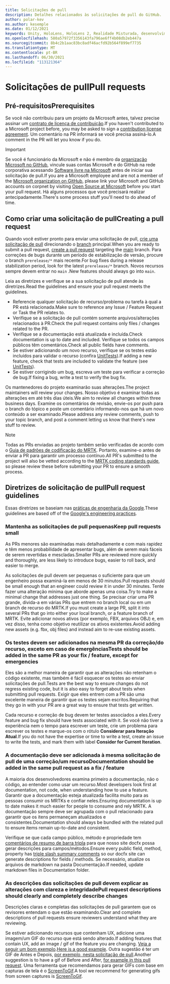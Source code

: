```yaml
---
title: Solicitações de pull
description: Detalhes relacionados às solicitações de pull do GitHub.
author: polar-kev
ms.author: kesemple
ms.date: 01/12/2021
keywords: Unity, HoloLens, HoloLens 2, Realidade Misturada, desenvolvimento, MRTK, PR,
ms.openlocfilehash: 580a57972f3356143fa796ae6ff4b08db2eb447a
ms.sourcegitcommit: 8b4c2b1aac83bc8adf46acfd92b564f899ef7735
ms.translationtype: MT
ms.contentlocale: pt-BR
ms.lasthandoff: 06/30/2021
ms.locfileid: "113121364"
---
```

# <a name="pull-requests"></a><span data-ttu-id="55501-104">Solicitações de pull</span><span class="sxs-lookup"><span data-stu-id="55501-104">Pull requests</span></span>

## <a name="prerequisites"></a><span data-ttu-id="55501-105">Pré-requisitos</span><span class="sxs-lookup"><span data-stu-id="55501-105">Prerequisites</span></span>

<span data-ttu-id="55501-106">Se você não contribuiu para um projeto da Microsoft antes, talvez precise assinar um [contrato de licença de contribuição](https://cla.microsoft.com/).</span><span class="sxs-lookup"><span data-stu-id="55501-106">If you haven't contributed to a Microsoft project before, you may be asked to sign a [contribution license agreement](https://cla.microsoft.com/).</span></span>
<span data-ttu-id="55501-107">Um comentário na PR informará se você precisa assiná-lo.</span><span class="sxs-lookup"><span data-stu-id="55501-107">A comment in the PR will let you know if you do.</span></span>

> [!IMPORTANT]
> <span data-ttu-id="55501-108">Se você é funcionário da Microsoft e não é membro da [organização Microsoft no GitHub](https://github.com/Microsoft), vincule suas contas Microsoft e do GitHub na rede corporativa acessando [Software livre na Microsoft](https://opensource.microsoft.com/) antes de iniciar sua solicitação de pull.</span><span class="sxs-lookup"><span data-stu-id="55501-108">If you are a Microsoft employee and are not a member of the [Microsoft organization on GitHub](https://github.com/Microsoft), please link your Microsoft and GitHub accounts on corpnet by visiting [Open Source at Microsoft](https://opensource.microsoft.com/) before you start your pull request.</span></span> <span data-ttu-id="55501-109">Há alguns processos que você precisará realizar antecipadamente.</span><span class="sxs-lookup"><span data-stu-id="55501-109">There's some process stuff you'll need to do ahead of time.</span></span>

## <a name="creating-a-pull-request"></a><span data-ttu-id="55501-110">Como criar uma solicitação de pull</span><span class="sxs-lookup"><span data-stu-id="55501-110">Creating a pull request</span></span>

<span data-ttu-id="55501-111">Quando você estiver pronto para enviar uma solicitação de pull, [crie uma solicitação de pull](https://github.com/microsoft/MixedRealityToolkit-Unity/compare/main...main?expand=1) direcionando o [branch](https://github.com/microsoft/mixedrealitytoolkit-unity/tree/main) principal.</span><span class="sxs-lookup"><span data-stu-id="55501-111">When you are ready to submit a pull request, [create a pull request](https://github.com/microsoft/MixedRealityToolkit-Unity/compare/main...main?expand=1) targeting the [main](https://github.com/microsoft/mixedrealitytoolkit-unity/tree/main) branch.</span></span> <span data-ttu-id="55501-112">Para correções de bugs durante um período de estabilização de versão, procure o branch `prerelease/*` mais recente.</span><span class="sxs-lookup"><span data-stu-id="55501-112">For bug fixes during a release stabilization period, look for the latest `prerelease/*` branch.</span></span> <span data-ttu-id="55501-113">Novos recursos sempre devem entrar no `main` .</span><span class="sxs-lookup"><span data-stu-id="55501-113">New features should always go into `main`.</span></span>

<span data-ttu-id="55501-114">Leia as diretrizes e verifique se a sua solicitação de pull atende às diretrizes.</span><span class="sxs-lookup"><span data-stu-id="55501-114">Read the guidelines and ensure your pull request meets the guidelines.</span></span>

* <span data-ttu-id="55501-115">Referencie qualquer solicitação de recurso/problema ou tarefa à qual a PR está relacionada.</span><span class="sxs-lookup"><span data-stu-id="55501-115">Make sure to reference any Issue / Feature Request or Task the PR relates to.</span></span>
* <span data-ttu-id="55501-116">Verifique se a solicitação de pull contém somente arquivos/alterações relacionados à PR.</span><span class="sxs-lookup"><span data-stu-id="55501-116">Check the pull request contains only files / changes related to the PR.</span></span>
* <span data-ttu-id="55501-117">Verifique se a documentação está atualizada e incluída.</span><span class="sxs-lookup"><span data-stu-id="55501-117">Check documentation is up to date and included.</span></span> <span data-ttu-id="55501-118">Verifique se todos os campos públicos têm comentários.</span><span class="sxs-lookup"><span data-stu-id="55501-118">Check all public fields have comments.</span></span>
* <span data-ttu-id="55501-119">Se estiver adicionando um novo recurso, verifique se os testes estão incluídos para validar o recurso (confira [UnitTests](../contributing/unit-tests.md)).</span><span class="sxs-lookup"><span data-stu-id="55501-119">If adding a new feature, check that tests are included to validate the feature (see [UnitTests](../contributing/unit-tests.md)).</span></span>
* <span data-ttu-id="55501-120">Se estiver corrigindo um bug, escreva um teste para verificar a correção de bug.</span><span class="sxs-lookup"><span data-stu-id="55501-120">If fixing a bug, write a test to verify the bug fix.</span></span>

<span data-ttu-id="55501-121">Os mantenedores do projeto examinarão suas alterações.</span><span class="sxs-lookup"><span data-stu-id="55501-121">The project maintainers will review your changes.</span></span> <span data-ttu-id="55501-122">Nosso objetivo é examinar todas as alterações em até três dias úteis.</span><span class="sxs-lookup"><span data-stu-id="55501-122">We aim to review all changes within three business days.</span></span> <span data-ttu-id="55501-123">Examine os comentários de revisão, envie-os por push para o branch do tópico e poste um comentário informando-nos que há um novo conteúdo a ser examinado.</span><span class="sxs-lookup"><span data-stu-id="55501-123">Please address any review comments, push to your topic branch, and post a comment letting us know that there's new stuff to review.</span></span>

> [!NOTE]
> <span data-ttu-id="55501-124">Todas as PRs enviadas ao projeto também serão verificadas de acordo com o [Guia de padrões de codificação do MRTK](../contributing/coding-guidelines.md). Portanto, examine-o antes de enviar a PR para garantir um processo contínuo.</span><span class="sxs-lookup"><span data-stu-id="55501-124">All PR's submitted to the project will also be vetted according to the [MRTK coding standards guide](../contributing/coding-guidelines.md), so please review these before submitting your PR to ensure a smooth process.</span></span>

## <a name="pull-request-guidelines"></a><span data-ttu-id="55501-125">Diretrizes de solicitação de pull</span><span class="sxs-lookup"><span data-stu-id="55501-125">Pull request guidelines</span></span>

<span data-ttu-id="55501-126">Essas diretrizes se baseiam nas [práticas de engenharia da Google](https://google.github.io/eng-practices/review/developer/small-cls.html).</span><span class="sxs-lookup"><span data-stu-id="55501-126">These guidelines are based off of the [Google's engineering practices](https://google.github.io/eng-practices/review/developer/small-cls.html).</span></span>

### <a name="keep-pull-requests-small"></a><span data-ttu-id="55501-127">Mantenha as solicitações de pull pequenas</span><span class="sxs-lookup"><span data-stu-id="55501-127">Keep pull requests small</span></span>

<span data-ttu-id="55501-128">As PRs menores são examinadas mais detalhadamente e com mais rapidez e têm menos probabilidade de apresentar bugs, além de serem mais fáceis de serem revertidas e mescladas.</span><span class="sxs-lookup"><span data-stu-id="55501-128">Smaller PRs are reviewed more quickly and thoroughly, are less likely to introduce bugs, easier to roll back, and easier to merge.</span></span>

<span data-ttu-id="55501-129">As solicitações de pull devem ser pequenas o suficiente para que um engenheiro possa examiná-la em menos de 30 minutos.</span><span class="sxs-lookup"><span data-stu-id="55501-129">Pull requests should be small enough that an engineer could review it in under 30 minutes.</span></span> <span data-ttu-id="55501-130">Tente fazer uma alteração mínima que aborde apenas uma coisa.</span><span class="sxs-lookup"><span data-stu-id="55501-130">Try to make a minimal change that addresses just one thing.</span></span> <span data-ttu-id="55501-131">Se precisar criar uma PR grande, divida-a em várias PRs que entrem no branch local ou em um branch de recurso do MRTK.</span><span class="sxs-lookup"><span data-stu-id="55501-131">If you must create a large PR, split it into several PRs that go into either your local branch, or a feature branch of MRTK.</span></span> <span data-ttu-id="55501-132">Evite adicionar novos ativos (por exemplo, FBX, arquivos OBJ) e, em vez disso, tenha como objetivo reutilizar os ativos existentes.</span><span class="sxs-lookup"><span data-stu-id="55501-132">Avoid adding new assets (e.g. fbx, obj files) and instead aim to re-use existing assets.</span></span>

### <a name="tests-should-be-added-in-the-same-pr-as-your-fix--feature-except-for-emergencies"></a><span data-ttu-id="55501-133">Os testes devem ser adicionados na mesma PR da correção/do recurso, exceto em caso de emergências</span><span class="sxs-lookup"><span data-stu-id="55501-133">Tests should be added in the same PR as your fix / feature, except for emergencies</span></span>

<span data-ttu-id="55501-134">Eles são a melhor maneira de garantir que as alterações não retenham o código existente, mas também é fácil esquecer os testes ao enviar solicitações de pull.</span><span class="sxs-lookup"><span data-stu-id="55501-134">Tests are the best way to ensure changes do not regress existing code, but it is also easy to forget about tests when submitting pull requests.</span></span> <span data-ttu-id="55501-135">Exigir que eles entrem com a PR são uma excelente maneira de garantir que os testes sejam escritos.</span><span class="sxs-lookup"><span data-stu-id="55501-135">Requiring that they go in with your PR are a great way to ensure that tests get written.</span></span>

<span data-ttu-id="55501-136">Cada recurso e correção de bug devem ter testes associados a eles.</span><span class="sxs-lookup"><span data-stu-id="55501-136">Every feature and bug fix should have tests associated with it.</span></span> <span data-ttu-id="55501-137">Se você não tiver a experiência nem o tempo para escrever um teste, crie um problema para escrever os testes e marque-os com o rótulo **Considerar para Iteração Atual**.</span><span class="sxs-lookup"><span data-stu-id="55501-137">If you do not have the expertise or time to write a test, create an issue to write the tests, and mark them with label **Consider for Current Iteration**.</span></span>

### <a name="documentation-should-be-added-in-the-same-pull-request-as-a-fix--feature"></a><span data-ttu-id="55501-138">A documentação deve ser adicionada à mesma solicitação de pull de uma correção/um recurso</span><span class="sxs-lookup"><span data-stu-id="55501-138">Documentation should be added in the same pull request as a fix / feature</span></span>

<span data-ttu-id="55501-139">A maioria dos desenvolvedores examina primeiro a documentação, não o código, ao entender como usar um recurso.</span><span class="sxs-lookup"><span data-stu-id="55501-139">Most developers look first at documentation, not code, when understanding how to use a feature.</span></span> <span data-ttu-id="55501-140">Garantir que a documentação esteja atualizada facilita muito para as pessoas consumir os MRTKs e confiar neles.</span><span class="sxs-lookup"><span data-stu-id="55501-140">Ensuring documentation is up to date makes it much easier for people to consume and rely MRTK.</span></span>  <span data-ttu-id="55501-141">A documentação sempre deve ser agrupada com o pull relacionado para garantir que os itens permaneçam atualizados e consistentes.</span><span class="sxs-lookup"><span data-stu-id="55501-141">Documentation should always be bundled with the related pull to ensure items remain up-to-date and consistent.</span></span>

<span data-ttu-id="55501-142">Verifique se que cada campo público, método e propriedade tem [comentários de resumo de barra tripla](https://dotnet.github.io/docfx/spec/triple_slash_comments_spec.html) para que nosso site docfx possa gerar descrições para campos/métodos.</span><span class="sxs-lookup"><span data-stu-id="55501-142">Ensure every public field, method, property has [triple slash summary comments](https://dotnet.github.io/docfx/spec/triple_slash_comments_spec.html) so our docfx site can generate descriptions for fields / methods.</span></span> <span data-ttu-id="55501-143">Se necessário, atualize os arquivos de markdown na pasta Documentação.</span><span class="sxs-lookup"><span data-stu-id="55501-143">If needed, update markdown files in Documentation folder.</span></span>

### <a name="pull-request-descriptions-should-clearly-and-completely-describe-changes"></a><span data-ttu-id="55501-144">As descrições das solicitações de pull devem explicar as alterações com clareza e integridade</span><span class="sxs-lookup"><span data-stu-id="55501-144">Pull request descriptions should clearly and completely describe changes</span></span>

<span data-ttu-id="55501-145">Descrições claras e completas das solicitações de pull garantem que os revisores entendam o que estão examinando.</span><span class="sxs-lookup"><span data-stu-id="55501-145">Clear and complete descriptions of pull requests ensure reviewers understand what they are reviewing.</span></span>

<span data-ttu-id="55501-146">Se estiver adicionando recursos que contenham UX, adicione uma imagem/um GIF do recurso que está sendo alterado.</span><span class="sxs-lookup"><span data-stu-id="55501-146">If adding features that contain UX, add an image / gif of the feature you are changing.</span></span> <span data-ttu-id="55501-147">[Veja a seguir um bom exemplo](https://github.com/microsoft/MixedRealityToolkit-Unity/pull/4532).</span><span class="sxs-lookup"><span data-stu-id="55501-147">[Here is a good example](https://github.com/microsoft/MixedRealityToolkit-Unity/pull/4532).</span></span> <span data-ttu-id="55501-148">Outra sugestão é ter um GIF de Antes e Depois, [por exemplo, nesta solicitação de pull](https://github.com/microsoft/MixedRealityToolkit-Unity/pull/5896).</span><span class="sxs-lookup"><span data-stu-id="55501-148">Another suggestion is to have a gif of Before and After, [for example in this pull request](https://github.com/microsoft/MixedRealityToolkit-Unity/pull/5896).</span></span> <span data-ttu-id="55501-149">Uma ferramenta que recomendamos para gerar GIFs com base em capturas de tela é o [ScreenToGif](https://www.screentogif.com/).</span><span class="sxs-lookup"><span data-stu-id="55501-149">A tool we recommend for generating gifs from screen captures is [ScreenToGif](https://www.screentogif.com/).</span></span>
